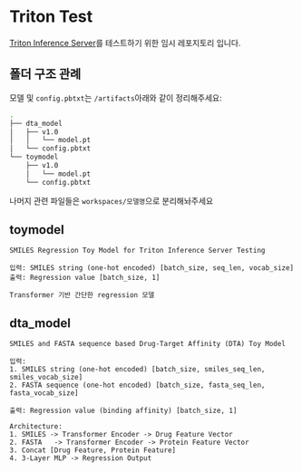 # Triton Test

[Triton Inference Server](https://github.com/triton-inference-server/server)를 테스트하기 위한 임시 레포지토리 입니다.

## 폴더 구조 관례
모델 및 `config.pbtxt`는 `/artifacts`아래와 같이 정리해주세요:
```bash
.
├── dta_model
│   ├── v1.0
│   │   └── model.pt
│   └── config.pbtxt
└── toymodel
    ├── v1.0
    │   └── model.pt
    └── config.pbtxt
```


나머지 관련 파일들은 `workspaces/모델명`으로 분리해놔주세요

## toymodel
```
SMILES Regression Toy Model for Triton Inference Server Testing

입력: SMILES string (one-hot encoded) [batch_size, seq_len, vocab_size]
출력: Regression value [batch_size, 1]

Transformer 기반 간단한 regression 모델
```

## dta_model

```
SMILES and FASTA sequence based Drug-Target Affinity (DTA) Toy Model

입력: 
1. SMILES string (one-hot encoded) [batch_size, smiles_seq_len, smiles_vocab_size]
2. FASTA sequence (one-hot encoded) [batch_size, fasta_seq_len, fasta_vocab_size]

출력: Regression value (binding affinity) [batch_size, 1]

Architecture:
1. SMILES -> Transformer Encoder -> Drug Feature Vector
2. FASTA   -> Transformer Encoder -> Protein Feature Vector
3. Concat [Drug Feature, Protein Feature]
4. 3-Layer MLP -> Regression Output
```
